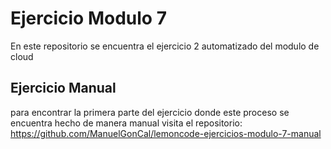 # Ejercicio Modulo 7

En este repositorio se encuentra el ejercicio 2 automatizado del modulo de cloud

## Ejercicio Manual

para encontrar la primera parte del ejercicio donde este proceso se encuentra hecho de manera manual visita el repositorio:
https://github.com/ManuelGonCal/lemoncode-ejercicios-modulo-7-manual
